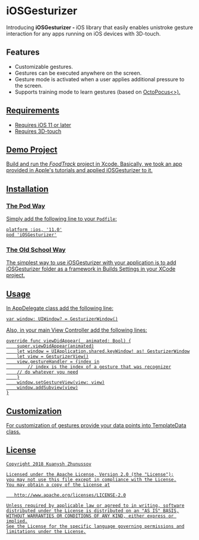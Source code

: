# iOSGesturizer
Introducing <b>iOSGesturizer - </b> iOS library that easily enables unistroke gesture interaction for any apps running on iOS devices with 3D-touch.

## Features

- Customizable gestures.
- Gestures can be executed anywhere on the screen.
- Gesture mode is activated when a user applies additional pressure to the screen.
- Supports training mode to learn gestures (based on <a href="http://www.olivierbau.com/octopocus.php">OctoPocus<>).

## Requirements

- Requires iOS 11 or later
- Requires 3D-touch

## Demo Project

Build and run the <i>FoodTrack</i> project in Xcode. Basically, we took an app provided in Apple's tutorials and applied iOSGesturizer to it.

## Installation

### The Pod Way

Simply add the following line to your <code>Podfile</code>:

	platform :ios, '11.0'
	pod 'iOSGesturizer'
	
### The Old School Way

The simplest way to use iOSGesturizer with your application is to add iOSGesturizer folder as a framework in Builds Settings in your XCode project.

## Usage

In AppDelegate class add the following line:
```
var window: UIWindow? = GesturizerWindow()
```

Also, in your main View Controller add the following lines:

```
override func viewDidAppear(_ animated: Bool) {
    super.viewDidAppear(animated)
    let window = UIApplication.shared.keyWindow! as! GesturizerWindow
    let view = GesturizerView()
    view.gestureHandler = {index in
        // index is the index of a gesture that was recognizer
	// do whatever you need
    }
    window.setGestureView(view: view)
    window.addSubview(view)
}
```

## Customization

For customization of gestures provide your data points into TemplateData class.


	
## License

```
Copyright 2018 Kuanysh Zhunussov

Licensed under the Apache License, Version 2.0 (the "License");
you may not use this file except in compliance with the License.
You may obtain a copy of the License at

   http://www.apache.org/licenses/LICENSE-2.0

Unless required by applicable law or agreed to in writing, software
distributed under the License is distributed on an "AS IS" BASIS,
WITHOUT WARRANTIES OR CONDITIONS OF ANY KIND, either express or implied.
See the License for the specific language governing permissions and
limitations under the License.
```
